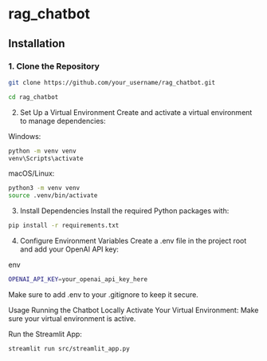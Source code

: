 # rag_chatbot


## Installation

### 1. Clone the Repository

```bash
git clone https://github.com/your_username/rag_chatbot.git

cd rag_chatbot
``` 
2. Set Up a Virtual Environment
Create and activate a virtual environment to manage dependencies:

Windows:

```bash
python -m venv venv
venv\Scripts\activate
```
macOS/Linux:

```bash
python3 -m venv venv
source .venv/bin/activate
```
3. Install Dependencies
Install the required Python packages with:

```bash
pip install -r requirements.txt
```

4. Configure Environment Variables
Create a .env file in the project root and add your OpenAI API key:

env
```bash
OPENAI_API_KEY=your_openai_api_key_here
```

Make sure to add .env to your .gitignore to keep it secure.

Usage
Running the Chatbot Locally
Activate Your Virtual Environment:
Make sure your virtual environment is active.

Run the Streamlit App:

```bash
streamlit run src/streamlit_app.py
```
